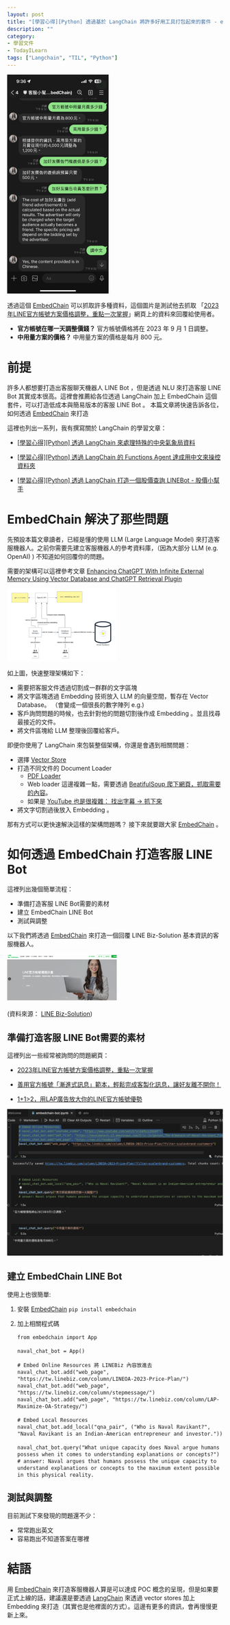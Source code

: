 ```yaml
---
layout: post
title: "[學習心得][Python] 透過基於 LangChain 將許多好用工具打包起來的套件 - embedchain 來打造簡易版本客服 LINE Bot 機器人"
description: ""
category: 
- 學習文件
- TodayILearn
tags: ["Langchain", "TIL", "Python"]
---
```


<img src="../images/2022/image-20230628221201753.png" alt="image-20230628221201753" style="zoom:50%;" />

透過這個 [EmbedChain](https://github.com/embedchain/embedchain) 可以抓取許多種資料，這個圖片是測試他去抓取 「[2023年LINE官方帳號方案價格調整，重點一次掌握](https://tw.linebiz.com/column/LINEOA-2023-Price-Plan/?filter-scale=brand-customers)」網頁上的資料來回覆給使用者。

- **官方帳號在哪一天調整價錢？** 官方帳號價格將在 2023 年 9 月 1 日調整。
- **中用量方案的價格？** 中用量方案的價格是每月 800 元。

# 前提

許多人都想要打造出客服聊天機器人 LINE Bot ，但是透過 NLU 來打造客服 LINE Bot 其實成本很高。這裡會推薦給各位透過 LangChain  加上 EmbedChain 這個套件，可以打造低成本與簡易版本的客服 LINE Bot 。 本篇文章將快速告訴各位，如何透過 [EmbedChain](https://github.com/embedchain/embedchain) 來打造

這裡也列出一系列，我有撰寫關於 LangChain 的學習文章：

- [[學習心得][Python] 透過 LangChain 來處理特殊的中央氣象局資料]()

- [[學習心得\][Python] 透過 LangChain 的 Functions Agent 達成用中文來操控資料夾](https://www.evanlin.com/langchain-function-agent/)
- [[學習心得\][Python] 透過 LangChain 打造一個股價查詢 LINEBot - 股價小幫手](https://www.evanlin.com/linebot-langchain/)

# EmbedChain 解決了那些問題

先預設本篇文章讀者，已經是懂的使用 LLM (Large Language Model) 來打造客服機器人。之前你需要先建立客服機器人的參考資料庫，（因為大部分 LLM (e.g. OpenAI) ) 不知道如何回覆你的問題。

需要的架構可以這裡參考文章 [Enhancing ChatGPT With Infinite External Memory Using Vector Database and ChatGPT Retrieval Plugin](https://betterprogramming.pub/enhancing-chatgpt-with-infinite-external-memory-using-vector-database-and-chatgpt-retrieval-plugin-b6f4ea16ab8)

<img src="../images/2022/1*aP8m4U_BzAe-dYDyzjS7EQ.png" alt="img" style="zoom:25%;" />

如上圖，快速整理架構如下：

- 需要把客服文件透過切割成一群群的文字區塊
- 將文字區塊透過 Embedding 技術放入 LLM 的向量空間，暫存在 Vector Database。 （會變成一個很長的數字陣列 e.g.)
- 客戶詢問問題的時候，也去針對他的問題切割後作成 Embedding 。並且找尋最接近的文件。
- 將文件區塊給 LLM 整理後回覆給客戶。

即便你使用了 LangChain 來包裝整個架構，你還是會遇到相關問題：

- 選擇 [Vector Store](https://api.python.langchain.com/en/latest/modules/vectorstores.html)
- 打造不同文件的 Document Loader
  - [PDF Loader](https://python.langchain.com/docs/modules/data_connection/document_loaders/how_to/pdf)
  - Web loader 這邊複雜一點，需要透過 [BeatifulSoup 爬下網頁，抓取需要的內容](https://github.com/embedchain/embedchain/blob/main/embedchain/loaders/web_page.py)。
  - 如果是 [YouTube 也是很複雜： 找出字幕 -> 抓下來](https://github.com/embedchain/embedchain/blob/main/embedchain/loaders/youtube_video.py)
- 將文字切割過後放入 Embedding 。

那有方式可以更快速解決這樣的架構問題嗎？ 接下來就要跟大家   [EmbedChain](https://github.com/embedchain/embedchain)  。

# 如何透過 EmbedChain 打造客服 LINE Bot

這裡列出幾個簡單流程：

- 準備打造客服 LINE Bot需要的素材
- 建立 EmbedChain LINE Bot
- 測試與調整

以下我們將透過  [EmbedChain](https://github.com/embedchain/embedchain)  來打造一個回覆 LINE Biz-Solution 基本資訊的客服機器人。

<img src="../images/2022/image-20230628210029311.png" alt="image-20230628210029311" style="zoom:25%;" />

(資料來源： [LINE Biz-Solution](https://tw.linebiz.com/))

## 準備打造客服 LINE Bot需要的素材

這裡列出一些經常被詢問的問題網頁：

- [2023年LINE官方帳號方案價格調整，重點一次掌握](https://tw.linebiz.com/column/LINEOA-2023-Price-Plan/?filter-scale=brand-customers)

- [善用官方帳號「漸進式訊息」範本，輕鬆完成客製化訊息，讓好友離不開你！](https://tw.linebiz.com/column/stepmessage/?filter-category=service-information)

- [1+1>2，用LAP廣告放大你的LINE官方帳號優勢](https://tw.linebiz.com/column/LAP-Maximize-OA-Strategy/)

![image-20230628090828775](../images/2022/image-20230628090828775.png)

## 建立 EmbedChain LINE Bot

使用上也很簡單:

1. 安裝  [EmbedChain](https://github.com/embedchain/embedchain)
   `pip install embedchain`

2. 加上相關程式碼

   ```
   from embedchain import App
   
   naval_chat_bot = App()
   
   # Embed Online Resources 將 LINEBiz 內容放進去
   naval_chat_bot.add("web_page", "https://tw.linebiz.com/column/LINEOA-2023-Price-Plan/")
   naval_chat_bot.add("web_page", "https://tw.linebiz.com/column/stepmessage/")
   naval_chat_bot.add("web_page", "https://tw.linebiz.com/column/LAP-Maximize-OA-Strategy/")
   
   # Embed Local Resources
   naval_chat_bot.add_local("qna_pair", ("Who is Naval Ravikant?", "Naval Ravikant is an Indian-American entrepreneur and investor."))
   
   naval_chat_bot.query("What unique capacity does Naval argue humans possess when it comes to understanding explanations or concepts?")
   # answer: Naval argues that humans possess the unique capacity to understand explanations or concepts to the maximum extent possible in this physical reality.
   ```

## 測試與調整

 目前測試下來發現的問題還不少：

- 常常跑出英文
- 容易跑出不知道答案在哪裡

# 結語

用  [EmbedChain](https://github.com/embedchain/embedchain)   來打造客服機器人算是可以達成 POC 概念的呈現，但是如果要正式上線的話，建議還是要透過 [LangChain](https://github.com/hwchase17/langchain) 來透過 vector stores 加上 Embedding 來打造（其實也是他裡面的方式）。這邊有更多的資訊，會再慢慢更新上來。
